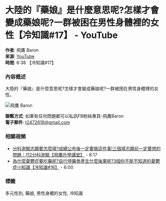 # 大陸的『藥娘』是什麼意思呢?怎樣才會變成藥娘呢?一群被困在男性身體裡的女性【冷知識#17】 - YouTube

**作者**: 飛鷹 Baron  
**來源**: [YouTube](https://www.youtube.com/channel/UCYRUCZY_ob2QBBnFZvXcIoA)  
**時間**: 6:38 【冷知識#17】  

### 內容概述
大陸的『藥娘』是什麼意思呢?怎樣才會變成藥娘呢?一群被困在男性身體裡的女性。  

![飛鷹 Baron](https://i.ytimg.com/an/YRUCZY_ob2QBBnFZvXcIoA/featured_channel.jpg?v=6072a107)

**聯繫方式**: 如果有任何問題都可以私訊FB粉絲專頁-飛鷹Baron  
**電子郵件**: t2472618@gmail.com  

### 相關視頻
- [分科測驗志願要怎麼填?成績公布後一定要做這件事!三個填志願前一定要想的問題｜112分科測驗【飛鷹升學講堂】](https://www.youtube.com/watch?v=R4F9J5ZOKhk) - 8:17
- [為什麼憂鬱症要吃藥呢?自行停藥會產生什麼後果呢?3個你不能不知道的憂鬱症小知識【冷知識#16】](https://www.youtube.com/watch?v=TWOVyEVOVM0) - 6:00  

### 標籤
多元性別, 藥娘, 男性身體的女性, 冷知識